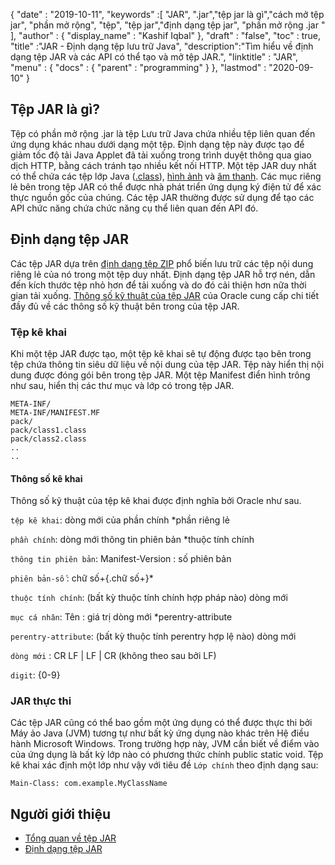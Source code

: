 {
  "date" : "2019-10-11",
  "keywords" :[ "JAR", ".jar","tệp jar là gì","cách mở tệp jar", "phần mở rộng", "tệp", "tệp jar","định dạng tệp jar", "phần mở rộng .jar " ],
  "author" : {
    "display_name" : "Kashif Iqbal"
},
  "draft" : "false",
  "toc" : true,
  "title" :"JAR - Định dạng tệp lưu trữ Java",
  "description":"Tìm hiểu về định dạng tệp JAR và các API có thể tạo và mở tệp JAR.",
  "linktitle" : "JAR",
  "menu" : {
    "docs" : {
      "parent" : "programming"
}
},
  "lastmod" : "2020-09-10"
}

## Tệp JAR là gì?

Tệp có phần mở rộng .jar là tệp Lưu trữ Java chứa nhiều tệp liên quan đến ứng dụng khác nhau dưới dạng một tệp. Định dạng tệp này được tạo để giảm tốc độ tải Java Applet đã tải xuống trong trình duyệt thông qua giao dịch HTTP, bằng cách tránh tạo nhiều kết nối HTTP. Một tệp JAR duy nhất có thể chứa các tệp lớp Java ([.class](/vi/programming/class/)), [hình ảnh](/vi/image/) và [âm thanh](/vi/audio/). Các mục riêng lẻ bên trong tệp JAR có thể được nhà phát triển ứng dụng ký điện tử để xác thực nguồn gốc của chúng. Các tệp JAR thường được sử dụng để tạo các API chức năng chứa chức năng cụ thể liên quan đến API đó.

## Định dạng tệp JAR

Các tệp JAR dựa trên [định dạng tệp ZIP](/vi/compression/zip/) phổ biến lưu trữ các tệp nội dung riêng lẻ của nó trong một tệp duy nhất. Định dạng tệp JAR hỗ trợ nén, dẫn đến kích thước tệp nhỏ hơn để tải xuống và do đó cải thiện hơn nữa thời gian tải xuống. [Thông số kỹ thuật của tệp JAR](https://docs.oracle.com/javase/8/docs/technotes/guides/jar/jar.html) của Oracle cung cấp chi tiết đầy đủ về các thông số kỹ thuật bên trong của tệp JAR.

### Tệp kê khai

Khi một tệp JAR được tạo, một tệp kê khai sẽ tự động được tạo bên trong tệp chứa thông tin siêu dữ liệu về nội dung của tệp JAR. Tệp này hiển thị nội dung được đóng gói bên trong tệp JAR. Một tệp Manifest điển hình trông như sau, hiển thị các thư mục và lớp có trong tệp JAR.

```
META-INF/
META-INF/MANIFEST.MF
pack/
pack/class1.class
pack/class2.class
..
..
```

#### Thông số kê khai

Thông số kỹ thuật của tệp kê khai được định nghĩa bởi Oracle như sau.

`tệp kê khai`: dòng mới của phần chính \*phần riêng lẻ

`phần chính`: dòng mới thông tin phiên bản \*thuộc tính chính

`thông tin phiên bản`: Manifest-Version : số phiên bản

`phiên bản-số` : chữ số+{.chữ số+}*

`thuộc tính chính`: (bất kỳ thuộc tính chính hợp pháp nào) dòng mới

`mục cá nhân`: Tên : giá trị dòng mới \*perentry-attribute

`perentry-attribute`: (bất kỳ thuộc tính perentry hợp lệ nào) dòng mới

`dòng mới` : CR LF | LF | CR (không theo sau bởi LF)

`digit`: {0-9}

### JAR thực thi

Các tệp JAR cũng có thể bao gồm một ứng dụng có thể được thực thi bởi Máy ảo Java (JVM) tương tự như bất kỳ ứng dụng nào khác trên Hệ điều hành Microsoft Windows. Trong trường hợp này, JVM cần biết về điểm vào của ứng dụng là bất kỳ lớp nào có phương thức chính public static void. Tệp kê khai xác định một lớp như vậy với tiêu đề `Lớp chính` theo định dạng sau:

```
Main-Class: com.example.MyClassName
```



## Người giới thiệu

* [Tổng quan về tệp JAR](https://docs.oracle.com/javase/8/docs/technotes/guides/jar/jarGuide.html)
* [Định dạng tệp JAR](https://en.wikipedia.org/wiki/JAR_(file_format))

